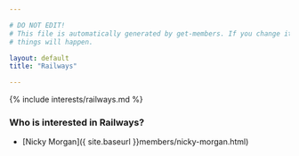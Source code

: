 ```yaml
---

# DO NOT EDIT!
# This file is automatically generated by get-members. If you change it, bad
# things will happen.

layout: default
title: "Railways"

---
```


{% include interests/railways.md %}

### Who is interested in Railways?


* [Nicky Morgan]({ site.baseurl }}members/nicky-morgan.html)
